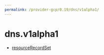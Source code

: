 ```yaml
---
permalink: /provider-gcp/0.19/dns/v1alpha1/
---
```


# dns.v1alpha1



* [resourceRecordSet](resourceRecordSet.md)
